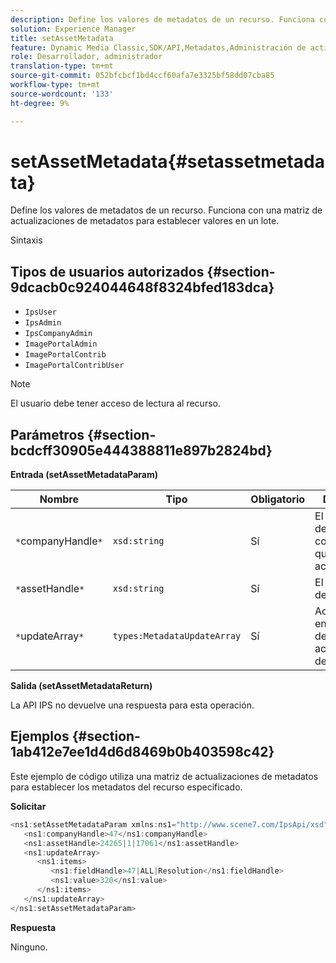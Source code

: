 ```yaml
---
description: Define los valores de metadatos de un recurso. Funciona con una matriz de actualizaciones de metadatos para establecer valores en un lote.
solution: Experience Manager
title: setAssetMetadata
feature: Dynamic Media Classic,SDK/API,Metadatos,Administración de activos
role: Desarrollador, administrador
translation-type: tm+mt
source-git-commit: 052bfcbcf1bd4ccf60afa7e3325bf58dd07cba85
workflow-type: tm+mt
source-wordcount: '133'
ht-degree: 9%

---
```



# setAssetMetadata{#setassetmetadata}

Define los valores de metadatos de un recurso. Funciona con una matriz de actualizaciones de metadatos para establecer valores en un lote.

Sintaxis

## Tipos de usuarios autorizados {#section-9dcacb0c924044648f8324bfed183dca}

* `IpsUser`
* `IpsAdmin`
* `IpsCompanyAdmin`
* `ImagePortalAdmin`
* `ImagePortalContrib`
* `ImagePortalContribUser`

>[!NOTE]
>
>El usuario debe tener acceso de lectura al recurso.

## Parámetros {#section-bcdcff30905e444388811e897b2824bd}

**Entrada (setAssetMetadataParam)**

| Nombre | Tipo | Obligatorio | Descripción |
|---|---|---|---|
| `*`companyHandle`*` | `xsd:string` | Sí | El identificador de la empresa con el recurso que desea actualizar. |
| `*`assetHandle`*` | `xsd:string` | Sí | El identificador del recurso. |
| `*`updateArray`*` | `types:MetadataUpdateArray` | Sí | Actualizaciones en una matriz de actualización de metadatos. |

**Salida (setAssetMetadataReturn)**

La API IPS no devuelve una respuesta para esta operación.

## Ejemplos {#section-1ab412e7ee1d4d6d8469b0b403598c42}

Este ejemplo de código utiliza una matriz de actualizaciones de metadatos para establecer los metadatos del recurso especificado.

**Solicitar**

```java
<ns1:setAssetMetadataParam xmlns:ns1="http://www.scene7.com/IpsApi/xsd">
   <ns1:companyHandle>47</ns1:companyHandle>
   <ns1:assetHandle>24265|1|17061</ns1:assetHandle>
   <ns1:updateArray>
      <ns1:items>
         <ns1:fieldHandle>47|ALL|Resolution</ns1:fieldHandle>
         <ns1:value>320</ns1:value>
      </ns1:items>
   </ns1:updateArray>
</ns1:setAssetMetadataParam>
```

**Respuesta**

Ninguno.
